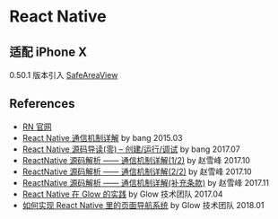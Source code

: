 # React Native

## 适配 iPhone X
0.50.1 版本引入 [SafeAreaView](https://github.com/facebook/react-native/tree/0.51-stable/Libraries/Components/SafeAreaView)

## References
- [RN 官网](http://facebook.github.io/react-native/)
- [React Native 通信机制详解](http://blog.cnbang.net/tech/2698/) by bang 2015.03
- [React Native 源码导读(零) – 创建/运行/调试](http://blog.cnbang.net/tech/3461/) by bang 2017.07
- [ReactNative 源码解析 —— 通信机制详解(1/2)](http://zxfcumtcs.github.io/2017/10/08/ReactNativeCommunicationMechanism/) by 赵雪峰 2017.10
- [ReactNative 源码解析 —— 通信机制详解(2/2)](http://zxfcumtcs.github.io/2017/10/12/ReactNativeCommunicationMechanism2/) by 赵雪峰 2017.10
- [ReactNative 源码解析 —— 通信机制详解(补充条款)](http://zxfcumtcs.github.io/2017/11/22/RNCommunicationMechanism-AdditionalTerms/) by 赵雪峰 2017.11
- [React Native 在 Glow 的实践](http://tech.glowing.com/cn/react-native-at-glow/) by Glow 技术团队 2017.04
- [如何实现 React Native 里的页面导航系统](http://tech.glowing.com/cn/all-about-routing-and-navigation-in-react-native/) by Glow 技术团队 2018.01